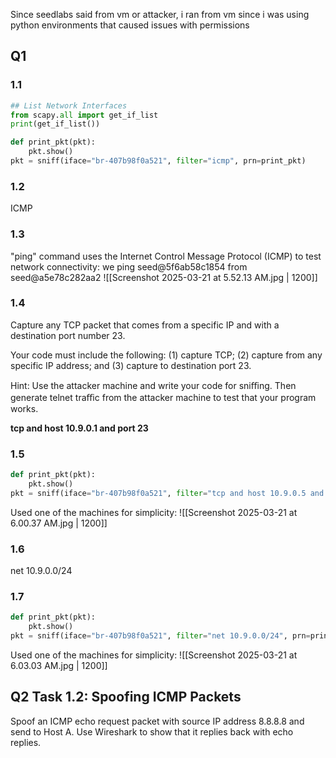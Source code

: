 Since seedlabs said from vm or attacker, i ran from vm since i was using python environments that caused issues with permissions
## Q1 
### 1.1
```python
## List Network Interfaces
from scapy.all import get_if_list
print(get_if_list())
```
```python
def print_pkt(pkt):
	pkt.show()
pkt = sniff(iface="br-407b98f0a521", filter="icmp", prn=print_pkt)
```
### 1.2
ICMP
### 1.3
"ping" command uses the Internet Control Message Protocol (ICMP) to test network connectivity:
we ping seed@5f6ab58c1854 from seed@a5e78c282aa2
![[Screenshot 2025-03-21 at 5.52.13 AM.jpg | 1200]]
### 1.4
Capture any TCP packet that comes from a specific IP and with a destination port number 23.

Your code must include the following: (1) capture TCP; (2) capture from any specific IP address; and (3) capture to destination port 23.

Hint: Use the attacker machine and write your code for sniﬃng. Then generate telnet traﬃc from the attacker machine to test that your program works.

**tcp and host 10.9.0.1 and port 23**

### 1.5
```python
def print_pkt(pkt):
	pkt.show()
pkt = sniff(iface="br-407b98f0a521", filter="tcp and host 10.9.0.5 and port 23", prn=print_pkt)
```
Used one of the machines for simplicity:
![[Screenshot 2025-03-21 at 6.00.37 AM.jpg | 1200]]

### 1.6
net 10.9.0.0/24
### 1.7
```python
def print_pkt(pkt):
	pkt.show()
pkt = sniff(iface="br-407b98f0a521", filter="net 10.9.0.0/24", prn=print_pkt)
```
Used one of the machines for simplicity:
![[Screenshot 2025-03-21 at 6.03.03 AM.jpg | 1200]]

## Q2 Task 1.2: Spoofing ICMP Packets

Spoof an ICMP echo request packet with source IP address 8.8.8.8 and send to Host A. Use Wireshark to show that it replies back with echo replies.